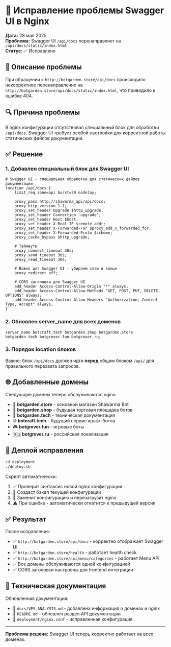 # 🔧 Исправление проблемы Swagger UI в Nginx

**Дата:** 28 мая 2025  
**Проблема:** Swagger UI `/api/docs` перенаправляет на `/api/docs/static/index.html`  
**Статус:** ✅ Исправлено

## 🚨 Описание проблемы

При обращении к `http://botgarden.store/api/docs` происходило некорректное перенаправление на `http://botgarden.store/api/docs/static/index.html`, что приводило к ошибке 404.

## 🔍 Причина проблемы

В nginx конфигурации отсутствовал специальный блок для обработки `/api/docs`. Swagger UI требует особой настройки для корректной работы статических файлов документации.

## ✅ Решение

### 1. Добавлен специальный блок для Swagger UI

```nginx
# Swagger UI - специальная обработка для статических файлов документации
location /api/docs {
    limit_req zone=api burst=20 nodelay;

    proxy_pass http://shawarma_api/api/docs;
    proxy_http_version 1.1;
    proxy_set_header Upgrade $http_upgrade;
    proxy_set_header Connection 'upgrade';
    proxy_set_header Host $host;
    proxy_set_header X-Real-IP $remote_addr;
    proxy_set_header X-Forwarded-For $proxy_add_x_forwarded_for;
    proxy_set_header X-Forwarded-Proto $scheme;
    proxy_cache_bypass $http_upgrade;

    # Таймауты
    proxy_connect_timeout 30s;
    proxy_send_timeout 30s;
    proxy_read_timeout 30s;

    # Важно для Swagger UI - убираем слэш в конце
    proxy_redirect off;

    # CORS заголовки для Swagger UI
    add_header Access-Control-Allow-Origin "*" always;
    add_header Access-Control-Allow-Methods "GET, POST, PUT, DELETE, OPTIONS" always;
    add_header Access-Control-Allow-Headers "Authorization, Content-Type, Accept" always;
}
```

### 2. Обновлен server_name для всех доменов

```nginx
server_name botcraft.tech botgarden.shop botgarden.store botgarden.tech botgrover.fun botgrover.ru;
```

### 3. Порядок location блоков

Важно: блок `/api/docs` должен идти **перед** общим блоком `/api/` для правильного перехвата запросов.

## 🌐 Добавленные домены

Следующие домены теперь обслуживаются nginx:

- 🏪 **botgarden.store** - основной магазин Shawarma Bot
- 🛒 **botgarden.shop** - будущая торговая площадка ботов
- 🔧 **botgarden.tech** - техническая документация
- 🌐 **botcraft.tech** - будущий сервис крафт-ботов
- 🎮 **botgrover.fun** - игровые боты
- 🇷🇺 **botgrover.ru** - российская локализация

## 🚀 Деплой исправления

```bash
cd deployment
./deploy.sh
```

Скрипт автоматически:

1. ✅ Проверит синтаксис новой nginx конфигурации
2. 💾 Создаст бэкап текущей конфигурации
3. 🔄 Заменит конфигурацию и перезагрузит nginx
4. ⚠️ При ошибке - автоматически откатится к предыдущей версии

## ✅ Результат

После исправления:

- ✅ `http://botgarden.store/api/docs` - корректно отображает Swagger UI
- ✅ `http://botgarden.store/health` - работает health check
- ✅ `http://botgarden.store/api/menu/categories` - работает Menu API
- ✅ Все домены обслуживаются одной конфигурацией
- ✅ CORS заголовки настроены для frontend интеграции

## 🔧 Техническая документация

Обновленная документация:

- 📄 `docs/VPS_ANALYSIS.md` - добавлена информация о доменах и nginx
- 📄 `README.md` - обновлен раздел API документации
- 📄 `deployment/nginx.conf` - исправленная конфигурация

---

**Проблема решена:** Swagger UI теперь корректно работает на всех доменах.

